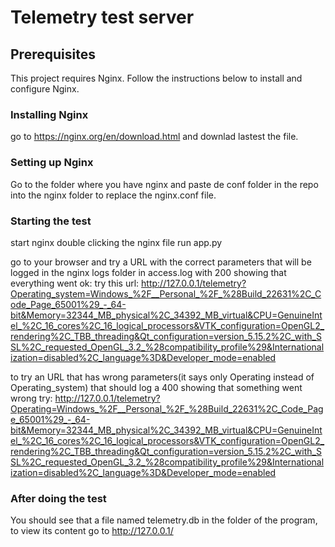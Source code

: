# Telemetry test server

## Prerequisites

This project requires Nginx. Follow the instructions below to install and configure Nginx.

### Installing Nginx

go to https://nginx.org/en/download.html and downlad lastest the file.

### Setting up Nginx

Go to the folder where you have nginx and paste de conf folder in the repo into the nginx folder to replace the nginx.conf file.

### Starting the test

start nginx double clicking the nginx file
run app.py 

go to your browser and try a URL with the correct parameters that will be logged in the nginx logs folder in access.log with 200 showing that everything went ok:
try this url: http://127.0.0.1/telemetry?Operating_system=Windows_%2F__Personal_%2F_%28Build_22631%2C_Code_Page_65001%29_-_64-bit&Memory=32344_MB_physical%2C_34392_MB_virtual&CPU=GenuineIntel_%2C_16_cores%2C_16_logical_processors&VTK_configuration=OpenGL2_rendering%2C_TBB_threading&Qt_configuration=version_5.15.2%2C_with_SSL%2C_requested_OpenGL_3.2_%28compatibility_profile%29&Internationalization=disabled%2C_language%3D&Developer_mode=enabled

to try an URL that has wrong parameters(it says only Operating instead of Operating_system) that should log a 400 showing that something went wrong try:
http://127.0.0.1/telemetry?Operating=Windows_%2F__Personal_%2F_%28Build_22631%2C_Code_Page_65001%29_-_64-bit&Memory=32344_MB_physical%2C_34392_MB_virtual&CPU=GenuineIntel_%2C_16_cores%2C_16_logical_processors&VTK_configuration=OpenGL2_rendering%2C_TBB_threading&Qt_configuration=version_5.15.2%2C_with_SSL%2C_requested_OpenGL_3.2_%28compatibility_profile%29&Internationalization=disabled%2C_language%3D&Developer_mode=enabled

### After doing the test

You should see that a file named telemetry.db in the folder of the program, to view its content go to http://127.0.0.1/